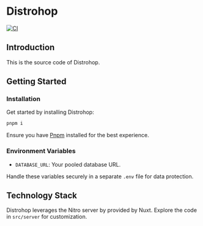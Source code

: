 # Distrohop

[![CI](https://github.com/arunanshub/distrohop/actions/workflows/ci.yml/badge.svg)](https://github.com/arunanshub/distrohop/actions/workflows/ci.yml)

## Introduction

This is the source code of Distrohop.

## Getting Started

### Installation

Get started by installing Distrohop:

```bash
pnpm i
```

Ensure you have [Pnpm](https://pnpm.io/) installed for the best experience.

### Environment Variables

- `DATABASE_URL`: Your pooled database URL.

Handle these variables securely in a separate `.env` file for data protection.

## Technology Stack

Distrohop leverages the Nitro server by provided by Nuxt. Explore the code in
`src/server` for customization.
